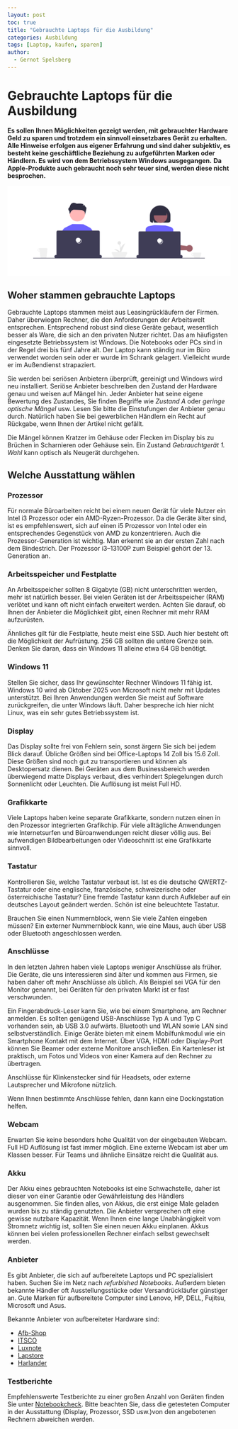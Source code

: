 ```yaml
---
layout: post
toc: true
title: "Gebrauchte Laptops für die Ausbildung"
categories: Ausbildung
tags: [Laptop, kaufen, sparen]
author:
  - Gernot Spelsberg
---
```



# Gebrauchte Laptops für die Ausbildung
**Es sollen Ihnen Möglichkeiten gezeigt werden, mit gebrauchter Hardware Geld zu sparen und trotzdem ein sinnvoll einsetzbares Gerät zu erhalten.  Alle Hinweise erfolgen aus eigener Erfahrung und sind daher subjektiv, es besteht keine geschäftliche Beziehung zu aufgeführten Marken oder Händlern. Es wird von dem Betriebssystem Windows ausgegangen.**
**Da Apple-Produkte auch gebraucht noch sehr teuer sind, werden diese nicht besprochen.**

![Laptop](https://github.com/GSBildung/gsbildung.github.io/blob/master/undraw_Shared_workspace_re_3gsu_k.png?raw=true)

## Woher stammen gebrauchte Laptops

Gebrauchte Laptops stammen meist aus Leasingrückläufern der Firmen. Daher überwiegen Rechner, die den Anforderungen der Arbeitswelt entsprechen. Entsprechend robust sind diese Geräte gebaut, wesentlich besser als Ware, die sich an den privaten Nutzer richtet.
Das am häufigsten eingesetzte Betriebssystem ist Windows. Die Notebooks oder PCs sind in der Regel drei bis fünf Jahre alt. Der Laptop kann ständig nur im Büro verwendet worden sein oder er wurde im Schrank gelagert. Vielleicht  wurde er im Außendienst strapaziert.

Sie werden bei seriösen Anbietern überprüft, gereinigt und Windows wird neu installiert. Seriöse Anbieter beschreiben den Zustand der Hardware genau und weisen auf Mängel hin. Jeder Anbieter hat seine eigene Bewertung des Zustandes, Sie finden Begriffe wie *Zustand A* oder *geringe optische Mängel* usw. Lesen Sie bitte die Einstufungen der Anbieter genau durch. Natürlich haben Sie bei gewerblichen Händlern ein Recht auf Rückgabe, wenn Ihnen der Artikel nicht gefällt.

Die Mängel können Kratzer im Gehäuse oder Flecken im Display bis zu Brüchen in Scharnieren oder Gehäuse sein. Ein Zustand  *Gebrauchtgerät 1. Wahl*  kann optisch als Neugerät durchgehen.

## Welche Ausstattung wählen

### Prozessor

Für normale Büroarbeiten reicht bei einem neuen Gerät für viele Nutzer ein Intel i3 Prozessor oder ein AMD-Ryzen-Prozessor. Da die Geräte älter sind, ist es empfehlenswert, sich auf einen i5 Prozessor von Intel oder ein entsprechendes Gegenstück von AMD zu konzentrieren.
Auch die Prozessor-Generation ist wichtig. Man erkennt sie an der ersten Zahl nach dem Bindestrich. Der Prozessor i3–13100P zum Beispiel gehört der 13. Generation an.

### Arbeitsspeicher und Festplatte

An Arbeitsspeicher sollten 8 Gigabyte (GB) nicht unterschritten werden, mehr ist natürlich besser. Bei vielen Geräten ist der Arbeitsspeicher (RAM) verlötet und kann oft nicht einfach erweitert werden. Achten Sie darauf, ob Ihnen der Anbieter die Möglichkeit gibt, einen Rechner mit mehr RAM aufzurüsten.

Ähnliches gilt für die Festplatte, heute meist eine SSD. Auch hier besteht oft die Möglichkeit der Aufrüstung. 256 GB sollten die untere Grenze sein.
Denken Sie daran, dass ein Windows 11 alleine etwa 64 GB benötigt.

### Windows 11

Stellen Sie sicher, dass Ihr gewünschter Rechner Windows 11 fähig ist. Windows 10 wird ab Oktober 2025 von Microsoft nicht mehr mit Updates unterstützt.
Bei Ihren Anwendungen werden Sie meist auf Software zurückgreifen, die unter Windows läuft. Daher bespreche ich hier nicht Linux, was ein sehr gutes Betriebssystem ist.

### Display

Das Display sollte frei von Fehlern sein, sonst ärgern Sie sich bei jedem Blick darauf. Übliche Größen sind bei Office-Laptops 14 Zoll bis 15.6 Zoll. Diese Größen sind noch gut zu transportieren und können als Desktopersatz dienen. Bei Geräten aus dem Businessbereich werden überwiegend matte Displays verbaut, dies verhindert Spiegelungen durch Sonnenlicht oder Leuchten. Die Auflösung ist meist Full HD.

### Grafikkarte

Viele Laptops  haben keine separate Grafikkarte, sondern nutzen einen in den Prozessor integrierten Grafikchip. Für viele alltägliche Anwendungen wie Internetsurfen und Büro­anwendungen reicht dieser völlig aus. Bei aufwendigen Bildbearbeitungen oder Videoschnitt ist eine Grafikkarte sinnvoll.

### Tastatur

Kontrollieren Sie, welche Tastatur verbaut ist. Ist es die deutsche QWERTZ-Tastatur oder eine englische, französische, schweizerische oder österreichische Tastatur? Eine fremde Tastatur kann durch Aufkleber auf ein deutsches Layout geändert werden. Schön ist eine beleuchtete Tastatur.

Brauchen Sie einen Nummernblock, wenn Sie viele Zahlen eingeben müssen? Ein externer Nummernblock kann, wie eine Maus, auch über USB oder Bluetooth angeschlossen werden.

### Anschlüsse

In den letzten Jahren haben viele Laptops weniger Anschlüsse als früher. Die Geräte, die uns interessieren sind älter und kommen aus Firmen, sie haben daher oft mehr Anschlüsse als üblich. Als Beispiel sei VGA für den Monitor genannt, bei Geräten für den privaten Markt ist er fast verschwunden.

Ein Fingerabdruck-Leser kann Sie, wie bei einem Smartphone, am Rechner anmelden. Es sollten genügend USB-Anschlüsse Typ A und Typ C vorhanden sein, ab USB 3.0 aufwärts. Bluetooth und WLAN sowie LAN sind selbstverständlich. Einige Geräte bieten mit einem Mobilfunkmodul wie ein Smartphone Kontakt mit dem Internet.
Über VGA, HDMI oder Display-Port können Sie Beamer oder externe Monitore anschließen. Ein Kartenleser ist praktisch, um Fotos und Videos von einer Kamera auf den Rechner zu übertragen. 

Anschlüsse für Klinkenstecker sind für Headsets, oder externe Lautsprecher und Mikrofone nützlich.

Wenn Ihnen bestimmte Anschlüsse fehlen, dann kann eine Dockingstation helfen.

### Webcam

Erwarten Sie keine besonders hohe Qualität von der eingebauten Webcam. Full HD Auflösung ist fast immer möglich. Eine externe Webcam ist aber um Klassen besser. Für Teams und ähnliche Einsätze reicht die Qualität aus.

### Akku

Der Akku eines gebrauchten Notebooks ist eine Schwachstelle, daher ist dieser von einer Garantie oder Gewährleistung des Händlers ausgenommen. Sie finden alles, von Akkus, die erst einige Male geladen wurden bis zu ständig genutzten. Die Anbieter versprechen oft eine gewisse nutzbare Kapazität. Wenn Ihnen eine lange Unabhängigkeit vom Stromnetz wichtig ist, sollten Sie einen neuen Akku einplanen. Akkus können bei vielen professionellen Rechner einfach selbst gewechselt werden.

### Anbieter

Es gibt Anbieter, die sich auf aufbereitete Laptops und PC spezialisiert haben. Suchen Sie im Netz nach *refurbished Notebooks*. Außerdem bieten bekannte Händler oft Ausstellungsstücke oder Versandrückläufer günstiger an.
Gute Marken für aufbereitete Computer sind Lenovo, HP, DELL, Fujitsu, Microsoft und Asus.

Bekannte Anbieter von aufbereiteter Hardware sind:
- [Afb-Shop](https://www.afbshop.de/)
- [ITSCO](https://www.itsco.de/)
- [Luxnote](https://www.luxnote-hannover.de/)  
- [Lapstore](https://www.lapstore.de/)   
- [Harlander](https://www.harlander.com)

### Testberichte

Empfehlenswerte Testberichte zu einer großen Anzahl von Geräten finden Sie unter [Notebookcheck](https://www.notebookcheck.com).
Bitte beachten Sie, dass die getesteten Computer in der Ausstattung (Display, Prozessor, SSD usw.)von den angebotenen Rechnern abweichen werden.

